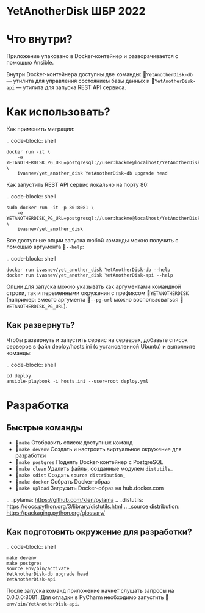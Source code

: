 # YetAnotherDisk ШБР 2022

Что внутри?
===========
Приложение упаковано в Docker-контейнер и разворачивается с помощью Ansible.

Внутри Docker-контейнера доступны две команды: :shell:`YetAnotherDisk-db` — утилита
для управления состоянием базы данных и :shell:`YetAnotherDisk-api` — утилита для 
запуска REST API сервиса.

Как использовать?
=================
Как применить миграции:

.. code-block:: shell

    docker run -it \
        -e YETANOTHERDISK_PG_URL=postgresql://user:hackme@localhost/YetAnotherDisk \
        ivasnev/yet_another_disk YetAnotherDisk-db upgrade head

Как запустить REST API сервис локально на порту 80:

.. code-block:: shell

    sudo docker run -it -p 80:8081 \
        -e YETANOTHERDISK_PG_URL=postgresql://user:hackme@localhost/YetAnotherDisk \
        ivasnev/yet_another_disk

Все доступные опции запуска любой команды можно получить с помощью
аргумента :shell:`--help`:

.. code-block:: shell

    docker run ivasnev/yet_another_disk YetAnotherDisk-db --help
    docker run ivasnev/yet_another_disk YetAnotherDisk-api --help

Опции для запуска можно указывать как аргументами командной строки, так и
переменными окружения с префиксом :shell:`YETANOTHERDISK` (например: вместо аргумента
:shell:`--pg-url` можно воспользоваться :shell:`YETANOTHERDISK_PG_URL`).

Как развернуть?
---------------
Чтобы развернуть и запустить сервис на серверах, добавьте список серверов в файл
deploy/hosts.ini (с установленной Ubuntu) и выполните команды:

.. code-block:: shell

    cd deploy
    ansible-playbook -i hosts.ini --user=root deploy.yml

Разработка
==========

Быстрые команды
---------------
* :shell:`make` Отобразить список доступных команд
* :shell:`make devenv` Создать и настроить виртуальное окружение для разработки
* :shell:`make postgres` Поднять Docker-контейнер с PostgreSQL
* :shell:`make clean` Удалить файлы, созданные модулем `distutils`_
* :shell:`make sdist` Создать `source distribution`_
* :shell:`make docker` Собрать Docker-образ
* :shell:`make upload` Загрузить Docker-образ на hub.docker.com

.. _pylama: https://github.com/klen/pylama
.. _distutils: https://docs.python.org/3/library/distutils.html
.. _source distribution: https://packaging.python.org/glossary/

Как подготовить окружение для разработки?
-----------------------------------------
.. code-block:: shell

    make devenv
    make postgres
    source env/bin/activate
    YetAnotherDisk-db upgrade head
    YetAnotherDisk-api

После запуска команд приложение начнет слушать запросы на 0.0.0.0:8081.
Для отладки в PyCharm необходимо запустить :shell:`env/bin/YetAnotherDisk-api`.




